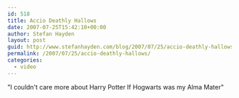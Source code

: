 ```yaml
---
id: 518
title: Accio Deathly Hallows
date: 2007-07-25T15:42:10+00:00
author: Stefan Hayden
layout: post
guid: http://www.stefanhayden.com/blog/2007/07/25/accio-deathly-hallows/
permalink: /2007/07/25/accio-deathly-hallows/
categories:
  - video
---
```

"I couldn't care more about Harry Potter If Hogwarts was my Alma Mater"

<object width="425" height="350"><param name="movie" value="http://www.youtube.com/v/CvvFiZyEyTA"></param><param name="wmode" value="transparent"></param><embed src="http://www.youtube.com/v/CvvFiZyEyTA" type="application/x-shockwave-flash" wmode="transparent" width="425" height="350"></embed></object>